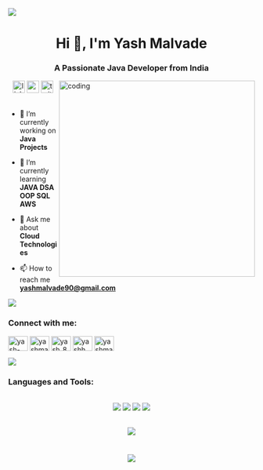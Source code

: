 <img src="https://images.wallpapersden.com/image/download/programmer-eat-sleep-code-and-repeat_bG1rbWWUmZqaraWkpJRmZ2dtba1nZWlt.jpg">
<h1 align="center">Hi 👋, I'm Yash Malvade</h1>
<h3 align="center">A Passionate Java Developer from India</h3>
<img align="right" alt="coding " width="400" src="https://i.pinimg.com/originals/54/e3/7d/54e37d8074ebcde1d96c77d7b2a7f310.gif">
<div align="center">
  <img src="https://img.shields.io/static/v1?message=LinkedIn&logo=linkedin&label=&color=0077B5&logoColor=white&labelColor=&style=for-the-badge" height="25" alt="linkedin logo"  />
  <img src="https://img.shields.io/static/v1?message=Youtube&logo=youtube&label=&color=FF0000&logoColor=white&labelColor=&style=for-the-badge" height="25" alt="youtube logo"  />
  <img src="https://img.shields.io/static/v1?message=Twitter&logo=twitter&label=&color=1DA1F2&logoColor=white&labelColor=&style=for-the-badge" height="25" alt="twitter logo"  />
</div>

<Br>

- 🔭 I’m currently working on **Java Projects**

- 🌱 I’m currently learning **JAVA DSA OOP SQL AWS**

- 💬 Ask me about **Cloud  Technologies**

- 📫 How to reach me **yashmalvade90@gmail.com**

<img src="https://user-images.githubusercontent.com/73097560/115834477-dbab4500-a447-11eb-908a-139a6edaec5c.gif"><br>

<h3 align="left">Connect with me:</h3>
<p align="left">
<a href="https://linkedin.com/in/yash-malvade-8b0742264" target="blank"><img align="center" src="https://raw.githubusercontent.com/rahuldkjain/github-profile-readme-generator/master/src/images/icons/Social/linked-in-alt.svg" alt="yash-malvade-8b0742264" height="30" width="40" /></a>
<a href="https://www.leetcode.com/yashmalvade83" target="blank"><img align="center" src="https://raw.githubusercontent.com/rahuldkjain/github-profile-readme-generator/master/src/images/icons/Social/leet-code.svg" alt="yashmalvade83" height="30" width="40" /></a>
<a href="https://twitter.com/yash_8082" target="blank"><img align="center" src="https://raw.githubusercontent.com/rahuldkjain/github-profile-readme-generator/master/src/images/icons/Social/twitter.svg" alt="yash_8082" height="30" width="40" /></a>
<a href="https://instagram.com/yashh._.13" target="blank"><img align="center" src="https://raw.githubusercontent.com/rahuldkjain/github-profile-readme-generator/master/src/images/icons/Social/instagram.svg" alt="yashh._.13" height="30" width="40" /></a>
<a href="https://www.hackerrank.com/yashmalvade90" target="blank"><img align="center" src="https://raw.githubusercontent.com/rahuldkjain/github-profile-readme-generator/master/src/images/icons/Social/hackerrank.svg" alt="yashmalvade90" height="30" width="40" /></a>
</p>

<img src="https://user-images.githubusercontent.com/73097560/115834477-dbab4500-a447-11eb-908a-139a6edaec5c.gif"><br>

<h3 align="left">Languages and Tools:</h3>
<div align="center">
   <br/>
<div align="center">
 <img src="https://skillicons.dev/icons?i=java" />
    <img src="https://skillicons.dev/icons?i=html,css,javascript,react" />
    <img src="https://skillicons.dev/icons?i=spring,mysql,github,git,kotlin,idea,androidstudio,docker,postman" />
   <img src="https://skillicons.dev/icons?i=kubernetes,postgres,jenkins,aws,gcp" /><br>
</div>
<br/>
  
  <img src="https://user-images.githubusercontent.com/73097560/115834477-dbab4500-a447-11eb-908a-139a6edaec5c.gif"><br>
  
<h1 align="center">
    <img src="https://readme-typing-svg.herokuapp.com/?font=Righteous&size=28&center=true&vCenter=true&width=300&height=50&duration=4000&lines=Great+to+meet+you!+🤝;" />
</h1>

<br/>
